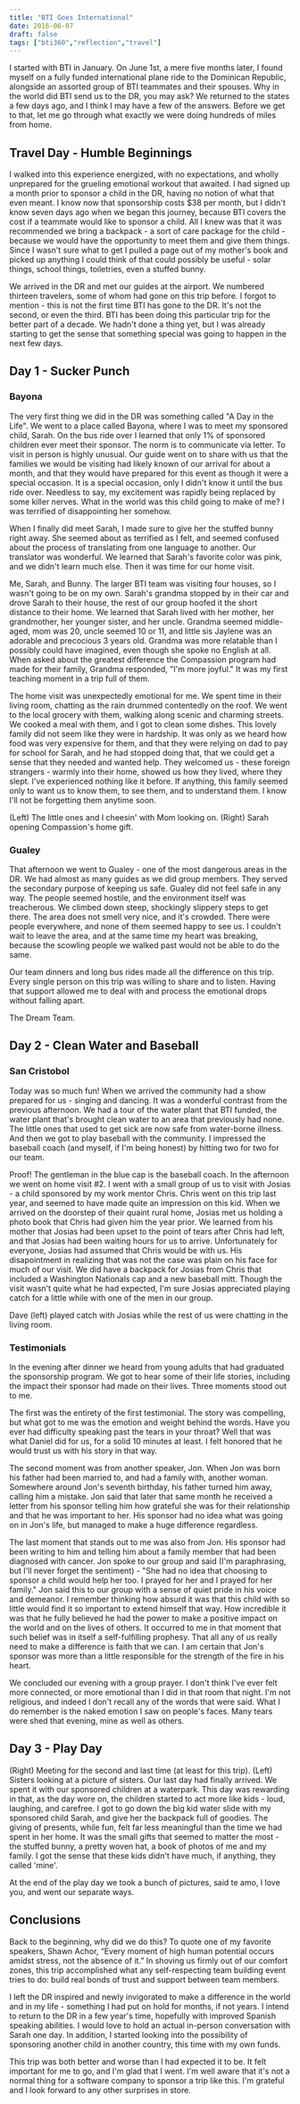 ```yaml
---
title: "BTI Goes International"
date: 2016-06-07
draft: false
tags: ["bti360","reflection","travel"]
---
```


I started with BTI in January. On June 1st, a mere five months later, I found myself on a fully funded international plane ride to the Dominican Republic, alongside an assorted group of BTI teammates and their spouses. Why in the world did BTI send us to the DR, you may ask? We returned to the states a few days ago, and I think I may have a few of the answers. Before we get to that, let me go through what exactly we were doing hundreds of miles from home.

## Travel Day - Humble Beginnings
I walked into this experience energized, with no expectations, and wholly unprepared for the grueling emotional workout that awaited. I had signed up a month prior to sponsor a child in the DR, having no notion of what that even meant. I know now that sponsorship costs $38 per month, but I didn't know seven days ago when we began this journey, because BTI covers the cost if a teammate would like to sponsor a child. All I knew was that it was recommended we bring a backpack - a sort of care package for the child - because we would have the opportunity to meet them and give them things. Since I wasn't sure what to get I pulled a page out of my mother's book and picked up anything I could think of that could possibly be useful - solar things, school things, toiletries, even a stuffed bunny.

We arrived in the DR and met our guides at the airport. We numbered thirteen travelers, some of whom had gone on this trip before. I forgot to mention - this is not the first time BTI has gone to the DR. It's not the second, or even the third. BTI has been doing this particular trip for the better part of a decade. We hadn't done a thing yet, but I was already starting to get the sense that something special was going to happen in the next few days.

## Day 1 - Sucker Punch
### Bayona
The very first thing we did in the DR was something called "A Day in the Life". We went to a place called Bayona, where I was to meet my sponsored child, Sarah. On the bus ride over I learned that only 1% of sponsored children ever meet their sponsor. The norm is to communicate via letter. To visit in person is highly unusual. Our guide went on to share with us that the families we would be visiting had likely known of our arrival for about a month, and that they would have prepared for this event as though it were a special occasion. It is a special occasion, only I didn't know it until the bus ride over. Needless to say, my excitement was rapidly being replaced by some killer nerves. What in the world was this child going to make of me? I was terrified of disappointing her somehow.

When I finally did meet Sarah, I made sure to give her the stuffed bunny right away. She seemed about as terrified as I felt, and seemed confused about the process of translating from one language to another. Our translator was wonderful. We learned that Sarah's favorite color was pink, and we didn't learn much else. Then it was time for our home visit.


Me, Sarah, and Bunny.
The larger BTI team was visiting four houses, so I wasn't going to be on my own. Sarah's grandma stopped by in their car and drove Sarah to their house, the rest of our group hoofed it the short distance to their home. We learned that Sarah lived with her mother, her grandmother, her younger sister, and her uncle. Grandma seemed middle-aged, mom was 20, uncle seemed 10 or 11, and little sis Jaylene was an adorable and precocious 3 years old. Grandma was more relatable than I possibly could have imagined, even though she spoke no English at all. When asked about the greatest difference the Compassion program had made for their family, Grandma responded, "I'm more joyful." It was my first teaching moment in a trip full of them.

The home visit was unexpectedly emotional for me. We spent time in their living room, chatting as the rain drummed contentedly on the roof. We went to the local grocery with them, walking along scenic and charming streets. We cooked a meal with them, and I got to clean some dishes. This lovely family did not seem like they were in hardship. It was only as we heard how food was very expensive for them, and that they were relying on dad to pay for school for Sarah, and he had stopped doing that, that we could get a sense that they needed and wanted help. They welcomed us - these foreign strangers - warmly into their home, showed us how they lived, where they slept. I've experienced nothing like it before. If anything, this family seemed only to want us to know them, to see them, and to understand them. I know I'll not be forgetting them anytime soon.


(Left) The little ones and I cheesin' with Mom looking on. (Right) Sarah opening Compassion's home gift.
### Gualey
That afternoon we went to Gualey - one of the most dangerous areas in the DR. We had almost as many guides as we did group members. They served the secondary purpose of keeping us safe. Gualey did not feel safe in any way. The people seemed hostile, and the environment itself was treacherous. We climbed down steep, shockingly slippery steps to get there. The area does not smell very nice, and it's crowded. There were people everywhere, and none of them seemed happy to see us. I couldn't wait to leave the area, and at the same time my heart was breaking, because the scowling people we walked past would not be able to do the same.

Our team dinners and long bus rides made all the difference on this trip. Every single person on this trip was willing to share and to listen. Having that support allowed me to deal with and process the emotional drops without falling apart.


The Dream Team.
## Day 2 - Clean Water and Baseball
### San Cristobol
Today was so much fun! When we arrived the community had a show prepared for us - singing and dancing. It was a wonderful contrast from the previous afternoon. We had a tour of the water plant that BTI funded, the water plant that's brought clean water to an area that previously had none. The little ones that used to get sick are now safe from water-borne illness. And then we got to play baseball with the community. I impressed the baseball coach (and myself, if I'm being honest) by hitting two for two for our team.


Proof! The gentleman in the blue cap is the baseball coach.
In the afternoon we went on home visit #2. I went with a small group of us to visit with Josias - a child sponsored by my work mentor Chris. Chris went on this trip last year, and seemed to have made quite an impression on this kid. When we arrived on the doorstep of their quaint rural home, Josias met us holding a photo book that Chris had given him the year prior. We learned from his mother that Josias had been upset to the point of tears after Chris had left, and that Josias had been waiting hours for us to arrive. Unfortunately for everyone, Josias had assumed that Chris would be with us. His disapointment in realizing that was not the case was plain on his face for much of our visit. We did have a backpack for Josias from Chris that included a Washington Nationals cap and a new baseball mitt. Though the visit wasn't quite what he had expected, I'm sure Josias appreciated playing catch for a little while with one of the men in our group.


Dave (left) played catch with Josias while the rest of us were chatting in the living room.
### Testimonials
In the evening after dinner we heard from young adults that had graduated the sponsorship program. We got to hear some of their life stories, including the impact their sponsor had made on their lives. Three moments stood out to me.

The first was the entirety of the first testimonial. The story was compelling, but what got to me was the emotion and weight behind the words. Have you ever had difficulty speaking past the tears in your throat? Well that was what Daniel did for us, for a solid 10 minutes at least. I felt honored that he would trust us with his story in that way.

The second moment was from another speaker, Jon. When Jon was born his father had been married to, and had a family with, another woman. Somewhere around Jon's seventh birthday, his father turned him away, calling him a mistake. Jon said that later that same month he received a letter from his sponsor telling him how grateful she was for their relationship and that he was important to her. His sponsor had no idea what was going on in Jon's life, but managed to make a huge difference regardless.

The last moment that stands out to me was also from Jon. His sponsor had been writing to him and telling him about a family member that had been diagnosed with cancer. Jon spoke to our group and said (I'm paraphrasing, but I'll never forget the sentiment) - "She had no idea that choosing to sponsor a child would help her too. I prayed for her and I prayed for her family." Jon said this to our group with a sense of quiet pride in his voice and demeanor. I remember thinking how absurd it was that this child with so little would find it so important to extend himself that way. How incredible it was that he fully believed he had the power to make a positive impact on the world and on the lives of others. It occurred to me in that moment that such belief was in itself a self-fulfilling prophesy. That all any of us really need to make a difference is faith that we can. I am certain that Jon's sponsor was more than a little responsible for the strength of the fire in his heart.

We concluded our evening with a group prayer. I don't think I've ever felt more connected, or more emotional than I did in that room that night. I'm not religious, and indeed I don't recall any of the words that were said. What I do remember is the naked emotion I saw on people's faces. Many tears were shed that evening, mine as well as others.

## Day 3 - Play Day

(Right) Meeting for the second and last time (at least for this trip). (Left) Sisters looking at a picture of sisters.
Our last day had finally arrived. We spent it with our sponsored children at a waterpark. This day was rewarding in that, as the day wore on, the children started to act more like kids - loud, laughing, and carefree. I got to go down the big kid water slide with my sponsored child Sarah, and give her the backpack full of goodies. The giving of presents, while fun, felt far less meaningful than the time we had spent in her home. It was the small gifts that seemed to matter the most - the stuffed bunny, a pretty woven hat, a book of photos of me and my family. I got the sense that these kids didn't have much, if anything, they called 'mine'.

At the end of the play day we took a bunch of pictures, said te amo, I love you, and went our separate ways.

## Conclusions
Back to the beginning, why did we do this? To quote one of my favorite speakers, Shawn Achor, “Every moment of high human potential occurs amidst stress, not the absence of it.” In shoving us firmly out of our comfort zones, this trip accomplished what any self-respecting team building event tries to do: build real bonds of trust and support between team members.

I left the DR inspired and newly invigorated to make a difference in the world and in my life - something I had put on hold for months, if not years. I intend to return to the DR in a few year's time, hopefully with improved Spanish speaking abilities. I would love to hold an actual in-person conversation with Sarah one day. In addition, I started looking into the possibility of sponsoring another child in another country, this time with my own funds.

This trip was both better and worse than I had expected it to be. It felt important for me to go, and I'm glad that I went. I'm well aware that it's not a normal thing for a software company to sponsor a trip like this. I'm grateful and I look forward to any other surprises in store.
